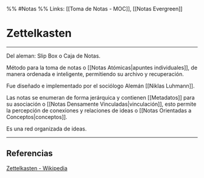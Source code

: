 %% #Notas %%
Links: [[Toma de Notas - MOC]], [[Notas Evergreen]]

# Zettelkasten
---

Del aleman: Slip Box o Caja de Notas.

Método para la toma de notas o [[Notas Atómicas|apuntes individuales]], de manera ordenada e inteligente, permitiendo su archivo y recuperación.

Fue diseñado e implementado por el sociólogo Alemán [[Niklas Luhmann]].

Las notas se enumeran de forma jerárquica y contienen [[Metadatos]] para su asociación o [[Notas Densamente Vinculadas|vinculación]], esto permite la percepción de conexiones y relaciones de ideas o [[Notas Orientadas a Conceptos|conceptos]].

Es una red organizada de ideas.

---

## Referencias
[Zettelkasten - Wikipedia](https://es.wikipedia.org/wiki/Zettelkasten)